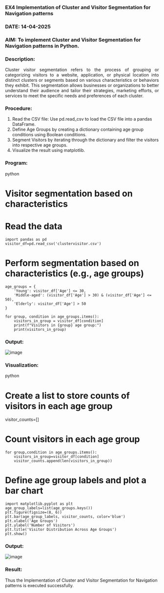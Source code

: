 ### EX4 Implementation of Cluster and Visitor Segmentation for Navigation patterns
### DATE: 14-04-2025
### AIM: To implement Cluster and Visitor Segmentation for Navigation patterns in Python.
### Description:
<div align= "justify">Cluster visitor segmentation refers to the process of grouping or categorizing visitors to a website, 
  application, or physical location into distinct clusters or segments based on various characteristics or behaviors they exhibit. 
  This segmentation allows businesses or organizations to better understand their audience and tailor their strategies, marketing efforts, 
  or services to meet the specific needs and preferences of each cluster.</div>
  
### Procedure:
1) Read the CSV file: Use pd.read_csv to load the CSV file into a pandas DataFrame.
2) Define Age Groups by creating a dictionary containing age group conditions using Boolean conditions.
3) Segment Visitors by iterating through the dictionary and filter the visitors into respective age groups.
4) Visualize the result using matplotlib.

### Program:
python
# Visitor segmentation based on characteristics
# Read the data
```
import pandas as pd
visitor_df=pd.read_csv('clustervisitor.csv')
```
# Perform segmentation based on characteristics (e.g., age groups)
```
age_groups = {
    'Young': visitor_df['Age'] <= 30,
    'Middle-aged': (visitor_df['Age'] > 30) & (visitor_df['Age'] <= 50),
    'Elderly': visitor_df['Age'] > 50
}

for group, condition in age_groups.items():  
    visitors_in_group = visitor_df[condition] 
    print(f"Visitors in {group} age group:")
    print(visitors_in_group)
```
### Output:
![image](https://github.com/user-attachments/assets/67b6e431-ecec-48a8-8b0f-a07a5154e8aa)

### Visualization:
python
# Create a list to store counts of visitors in each age group
visitor_counts=[]

# Count visitors in each age group
```
for group,condition in age_groups.items():
    visitors_in_group=visitor_df[condition]
    visitor_counts.append(len(visitors_in_group))
```    
# Define age group labels and plot a bar chart
```
import matplotlib.pyplot as plt
age_group_labels=list(age_groups.keys())
plt.figure(figsize=(8, 6))
plt.bar(age_group_labels, visitor_counts, color='blue')
plt.xlabel('Age Groups')
plt.ylabel('Number of Visitors')
plt.title('Visitor Distribution Across Age Groups')
plt.show()
```
### Output:
![image](https://github.com/user-attachments/assets/c70b6ee3-868a-45fc-ba13-99d5da0d0719)

### Result:
Thus the Implementation of Cluster and Visitor Segmentation for Navigation patterns is executed successfully.
